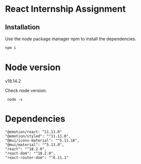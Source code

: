 # React Internship Assignment
## Installation
Use the node package manager npm to install the dependencies.
```bash
npm i
```
# Node version
v18.14.2

Check node version:

     node -v
# Dependencies
    "@emotion/react: ^11.11.0"
    "@emotion/styled": "^11.11.0",
    "@mui/icons-material": "^5.11.16",
    "@mui/material": "^5.13.0",
    "react": "^18.2.0",
    "react-dom": "^18.2.0",
    "react-router-dom": "^6.11.1"
